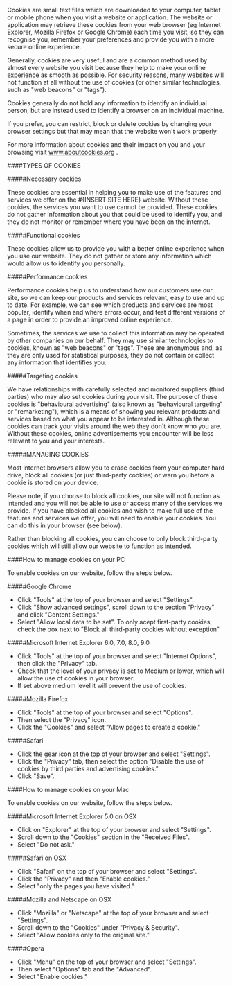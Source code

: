 Cookies are small text files which are downloaded to your computer, tablet or mobile phone when you visit a website or application. The website or application may retrieve these cookies from your web browser (eg Internet Explorer, Mozilla Firefox or Google Chrome) each time you visit, so they can recognise you, remember your preferences and provide you with a more secure online experience.

Generally, cookies are very useful and are a common method used by almost every website you visit because they help to make your online experience as smooth as possible. For security reasons, many websites will not function at all without the use of cookies (or other similar technologies, such as "web beacons" or "tags").

Cookies generally do not hold any information to identify an individual person, but are instead used to identify a browser on an individual machine.

If you prefer, you can restrict, block or delete cookies by changing your browser settings but that may mean that the website won't work properly

For more information about cookies and their impact on you and your browsing visit <a href="http://www.aboutcookies.org" target="_blank" rel="nofollow"> www.aboutcookies.org </a>.


####TYPES OF COOKIES

#####Necessary cookies

These cookies are essential in helping you to make use of the features and services we offer on the #{INSERT SITE HERE} website. Without these cookies, the services you want to use cannot be provided. These cookies do not gather information about you that could be used to identify you, and they do not monitor or remember where you have been on the internet.

#####Functional cookies

These cookies allow us to provide you with a better online experience when you use our website. They do not gather or store any information which would allow us to identify you personally.

#####Performance cookies

Performance cookies help us to understand how our customers use our site, so we can keep our products and services relevant, easy to use and up to date. For example, we can see which products and services are most popular, identify when and where errors occur, and test different versions of a page in order to provide an improved online experience.

Sometimes, the services we use to collect this information may be operated by other companies on our behalf. They may use similar technologies to cookies, known as "web beacons" or "tags". These are anonymous and, as they are only used for statistical purposes, they do not contain or collect any information that identifies you.

#####Targeting cookies

We have relationships with carefully selected and monitored suppliers (third parties) who may also set cookies during your visit. The purpose of these cookies is "behavioural advertising" (also known as "behavioural targeting" or "remarketing"), which is a means of showing you relevant products and services based on what you appear to be interested in. Although these cookies can track your visits around the web they don't know who you are. Without these cookies, online advertisements you encounter will be less relevant to you and your interests.


#####MANAGING COOKIES

Most internet browsers allow you to erase cookies from your computer hard drive, block all cookies (or just third-party cookies) or warn you before a cookie is stored on your device.

Please note, if you choose to block all cookies, our site will not function as intended and you will not be able to use or access many of the services we provide. If you have blocked all cookies and wish to make full use of the features and services we offer, you will need to enable your cookies. You can do this in your browser (see below).

Rather than blocking all cookies, you can choose to only block third-party cookies which will still allow our website to function as intended.

####How to manage cookies on your PC

To enable cookies on our website, follow the steps below.

#####Google Chrome


- Click "Tools" at the top of your browser and select "Settings".
- Click "Show advanced settings", scroll down to the section "Privacy" and click "Content Settings."
- Select "Allow local data to be set". To only acept first-party cookies, check the box next to "Block all third-party cookies without exception"

#####Microsoft Internet Explorer 6.0, 7.0, 8.0, 9.0


- Click "Tools" at the top of your browser and select "Internet Options", then click the "Privacy" tab.
- Check that the level of your privacy is set to Medium or lower, which will allow the use of cookies in your browser.
- If set above medium level it will prevent the use of cookies.

#####Mozilla Firefox


- Click "Tools" at the top of your browser and select "Options".
- Then select the "Privacy" icon.
- Click the "Cookies" and select "Allow pages to create a cookie."

#####Safari


- Click the gear icon at the top of your browser and select "Settings".
- Click the "Privacy" tab, then select the option "Disable the use of cookies by third parties and advertising cookies."
- Click "Save".

####How to manage cookies on your Mac

To enable cookies on our website, follow the steps below.

#####Microsoft Internet Explorer 5.0 on OSX


- Click on "Explorer" at the top of your browser and select "Settings".
- Scroll down to the "Cookies" section in the "Received Files".
- Select "Do not ask."

#####Safari on OSX


- Click "Safari" on the top of your browser and select "Settings".
- Click the "Privacy" and then "Enable cookies."
- Select "only the pages you have visited."

#####Mozilla and Netscape on OSX


- Click "Mozilla" or "Netscape" at the top of your browser and select "Settings".
- Scroll down to the "Cookies" under "Privacy & Security".
- Select "Allow cookies only to the original site."

#####Opera


- Click "Menu" on the top of your browser and select "Settings".
- Then select "Options" tab and the "Advanced".
- Select "Enable cookies."

